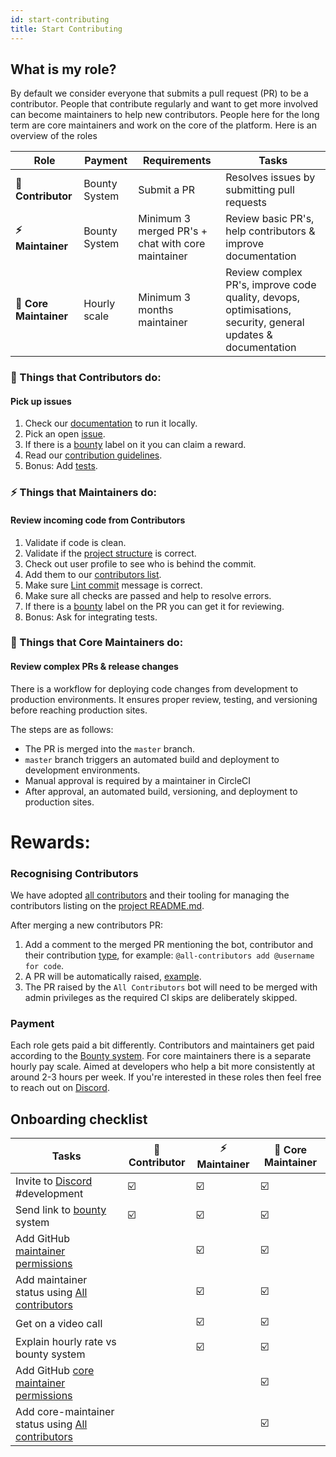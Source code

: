 ```yaml
---
id: start-contributing
title: Start Contributing
---
```


## What is my role?

By default we consider everyone that submits a pull request (PR) to be a contributor. People that contribute regularly and want to get more involved can become maintainers to help new contributors. People here for the long term are core maintainers and work on the core of the platform. Here is an overview of the roles

| Role                   | Payment       | Requirements                                      | Tasks                                                                                                       |
| ---------------------- | ------------- | ------------------------------------------------- | ----------------------------------------------------------------------------------------------------------- |
| **🤙 Contributor**     | Bounty System | Submit a PR                                       | Resolves issues by submitting pull requests                                                                 |
| **⚡️ Maintainer**     | Bounty System | Minimum 3 merged PR's + chat with core maintainer | Review basic PR's, help contributors & improve documentation                                                |
| **🔧 Core Maintainer** | Hourly scale  | Minimum 3 months maintainer                       | Review complex PR's, improve code quality, devops, optimisations, security, general updates & documentation |

### 🤙 Things that Contributors do:

#### Pick up issues

1. Check our [documentation](/) to run it locally.
2. Pick an open [issue](https://github.com/ONEARMY/community-platform/issues).
3. If there is a [bounty](/Contributing/bounties) label on it you can claim a reward.
4. Read our [contribution guidelines](https://github.com/ONEARMY/community-platform/blob/master/CONTRIBUTING.md).
5. Bonus: Add [tests](/Testing/end-to-end).

### ⚡️ Things that Maintainers do:

#### Review incoming code from Contributors

1. Validate if code is clean.
2. Validate if the [project structure](https://github.com/ONEARMY/community-platform/blob/master/CONTRIBUTING.md#--project-structure) is correct.
3. Check out user profile to see who is behind the commit.
4. Add them to our [contributors list](#recognising-contributors).
5. Make sure [Lint commit](https://github.com/ONEARMY/community-platform/blob/master/CONTRIBUTING.md#--commit-style-guide) message is correct.
6. Make sure all checks are passed and help to resolve errors.
7. If there is a [bounty](/Contributing/bounties) label on the PR you can get it for reviewing.
8. Bonus: Ask for integrating tests.

### 🔧 Things that Core Maintainers do:

#### Review complex PRs & release changes

There is a workflow for deploying code changes from development to production environments. It ensures proper review, testing, and versioning before reaching production sites.

The steps are as follows:

- The PR is merged into the `master` branch.
- `master` branch triggers an automated build and deployment to development environments.
- Manual approval is required by a maintainer in CircleCI
- After approval, an automated build, versioning, and deployment to production sites.

# Rewards:

### Recognising Contributors

We have adopted [all contributors](https://allcontributors.org/) and their tooling for managing the contributors listing on the [project README.md](https://github.com/ONEARMY/community-platform/blob/master/README.md).

After merging a new contributors PR:

1. Add a comment to the merged PR mentioning the bot, contributor and their contribution [type](https://allcontributors.org/docs/en/emoji-key), for example: `@all-contributors add @username for code`.
2. A PR will be automatically raised, [example](https://github.com/ONEARMY/community-platform/pull/1952).
3. The PR raised by the `All Contributors` bot will need to be merged with admin privileges as the required CI skips are deliberately skipped.

### Payment

Each role gets paid a bit differently. Contributors and maintainers get paid according to the [Bounty system](/Contributing/bounties). For core maintainers there is a separate hourly pay scale. Aimed at developers who help a bit more consistently at around 2-3 hours per week. If you're interested in these roles then feel free to reach out on [Discord](https://discord.gg/gJ7Yyk4).

## Onboarding checklist

| Tasks                                                                                                   | 🤙 Contributor | ⚡️ Maintainer | 🔧 Core Maintainer |
| ------------------------------------------------------------------------------------------------------- | -------------- | -------------- | ------------------ |
| Invite to [Discord](https://discord.gg/gJ7Yyk4) #development                                            | ☑️             | ☑️             | ☑️                 |
| Send link to [bounty](/Contributing/bounties) system                                                    | ☑️             | ☑️             | ☑️                 |
| Add GitHub [maintainer permissions](https://github.com/ONEARMY/community-platform/settings/access)      |                | ☑️             | ☑️                 |
| Add maintainer status using [All contributors ](#recognising-contributors)                              |                | ☑️             | ☑️                 |
| Get on a video call                                                                                     |                | ☑️             | ☑️                 |
| Explain hourly rate vs bounty system                                                                    |                | ☑️             | ☑️                 |
| Add GitHub [core maintainer permissions](https://github.com/ONEARMY/community-platform/settings/access) |                |                | ☑️                 |
| Add core-maintainer status using [All contributors ](#recognising-contributors)                         |                |                | ☑️                 |
